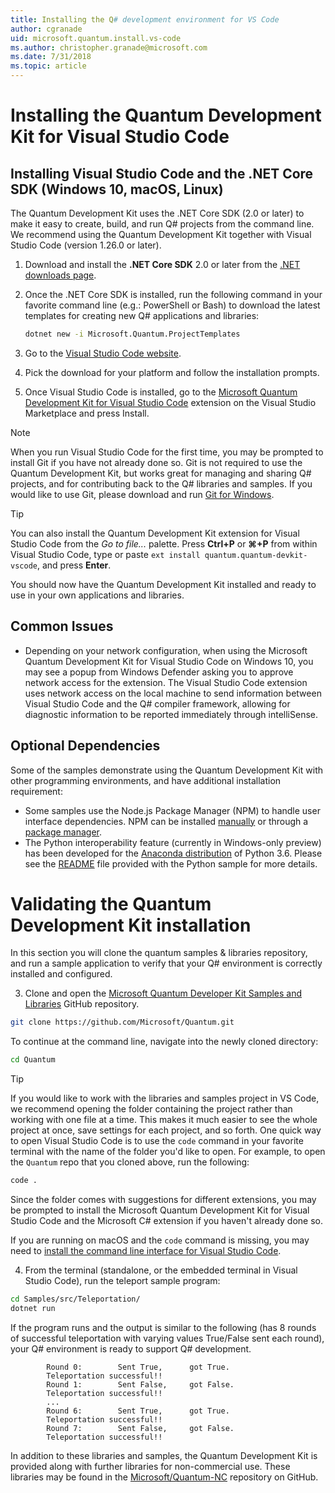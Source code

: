 ```yaml
---
title: Installing the Q# development environment for VS Code
author: cgranade
uid: microsoft.quantum.install.vs-code
ms.author: christopher.granade@microsoft.com
ms.date: 7/31/2018
ms.topic: article
---
```


# Installing the Quantum Development Kit for Visual Studio Code #

## Installing Visual Studio Code and the .NET Core SDK (Windows 10, macOS, Linux) ##

The Quantum Development Kit uses the .NET Core SDK (2.0 or later) to make it easy to create, build, and run Q# projects from the command line.
We recommend using the Quantum Development Kit together with Visual Studio Code (version 1.26.0 or later).

1. Download and install the **.NET Core SDK** 2.0 or later from the [.NET downloads page](https://www.microsoft.com/net/download).

2. Once the .NET Core SDK is installed, run the following command in your favorite command line (e.g.: PowerShell or Bash) to download the latest templates for creating new Q# applications and libraries:
   ```Bash
   dotnet new -i Microsoft.Quantum.ProjectTemplates
   ```

3. Go to the [Visual Studio Code website](https://code.visualstudio.com/).

4. Pick the download for your platform and follow the installation prompts.

5. Once Visual Studio Code is installed, go to the [Microsoft Quantum Development Kit for Visual Studio Code](https://marketplace.visualstudio.com/items?itemName=quantum.quantum-devkit-vscode) extension on the Visual Studio Marketplace and press Install.

> [!NOTE]
> When you run Visual Studio Code for the first time, you may be prompted to install Git if you have not already done so.
> Git is not required to use the Quantum Development Kit, but works great for managing and sharing Q# projects, and for contributing back to the Q# libraries and samples.
> If you would like to use Git, please download and run [Git for Windows](https://git-scm.com/download/win).

> [!TIP]
> You can also install the Quantum Development Kit extension for Visual Studio Code from the *Go to file...* palette.
> Press **Ctrl+P** or **⌘+P** from within Visual Studio Code, type or paste `ext install quantum.quantum-devkit-vscode`, and press **Enter**.

You should now have the Quantum Development Kit installed and ready to use in your own applications and libraries.

## Common Issues ##

- Depending on your network configuration, when using the Microsoft Quantum Development Kit for Visual Studio Code on Windows 10, you may see a popup from Windows Defender asking you to approve network access for the extension.
  The Visual Studio Code extension uses network access on the local machine to send information between Visual Studio Code and the Q# compiler framework, allowing for diagnostic information to be reported immediately through intelliSense.

## Optional Dependencies ##

Some of the samples demonstrate using the Quantum Development Kit with other programming environments, and have additional installation requirement:

- Some samples use the Node.js Package Manager (NPM) to handle user interface dependencies.
  NPM can be installed [manually](https://nodejs.org/en/download/current/) or through a [package manager](https://nodejs.org/en/download/package-manager/).
- The Python interoperability feature (currently in Windows-only preview) has been developed for the [Anaconda distribution](https://www.anaconda.com/download/) of Python 3.6.
  Please see the [README](https://github.com/Microsoft/Quantum/blob/master/Samples/src/PythonInterop/README.md) file provided with the Python sample for more details.


# Validating the Quantum Development Kit installation

In this section you will clone the quantum samples & libraries repository, and run a sample application to verify that your Q# environment is correctly installed and configured.

3. Clone and open the [Microsoft Quantum Developer Kit Samples and Libraries](https://github.com/microsoft/quantum) GitHub repository.
  ```bash
  git clone https://github.com/Microsoft/Quantum.git
  ```
  To continue at the command line, navigate into the newly cloned directory:
  ```bash
  cd Quantum
  ```

  > [!TIP]
  > If you would like to work with the libraries and samples project in VS Code, we recommend opening the folder containing the project rather than working with one file at a time.
  > This makes it much easier to see the whole project at once, save settings for each project, and so forth.
  > One quick way to open Visual Studio Code is to use the `code` command in your favorite terminal with the name of the folder you'd like to open.
  > For example, to open the `Quantum` repo that you cloned above, run the following:
  > ```bash
  > code .
  > ```
  > Since the folder comes with suggestions for different extensions, you may be prompted to install the Microsoft Quantum Development Kit for Visual Studio Code and the Microsoft C# extension if you haven't already done so.
  > 
  > If you are running on macOS and the `code` command is missing, you may need to [install the command line interface for Visual Studio Code](https://code.visualstudio.com/docs/editor/command-line).

4. From the terminal (standalone, or the embedded terminal in Visual Studio Code), run the teleport sample program:
  ```bash
  cd Samples/src/Teleportation/
  dotnet run
  ```

If the program runs and the output is similar to the following (has 8 rounds of successful teleportation with varying values True/False sent each round), your Q# environment is ready to support Q# development.

  ```
          Round 0:        Sent True,      got True.
          Teleportation successful!!
          Round 1:        Sent False,     got False.
          Teleportation successful!!
          ...
          Round 6:        Sent True,      got True.
          Teleportation successful!!
          Round 7:        Sent False,     got False.
          Teleportation successful!!
  ```

In addition to these libraries and samples, the Quantum Development Kit is provided along with further libraries for non-commercial use.
These libraries may be found in the [Microsoft/Quantum-NC](https://github.com/microsoft/quantum-nc) repository on GitHub.
